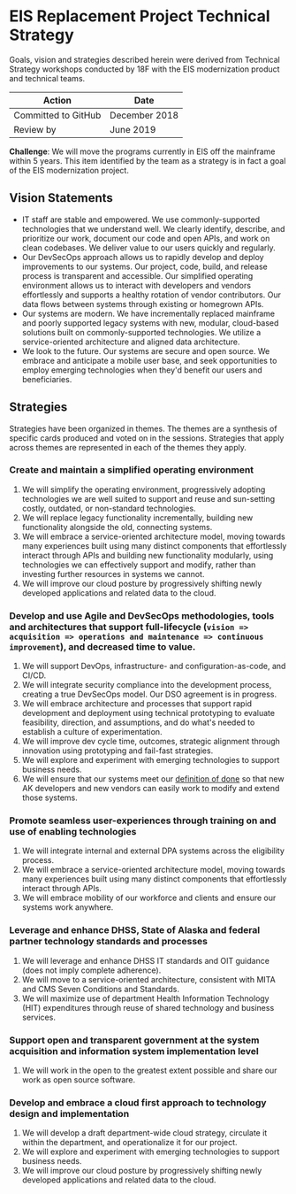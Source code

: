 # EIS Replacement Project Technical Strategy

Goals, vision and strategies described herein were derived from Technical Strategy workshops conducted by 18F with the EIS modernization product and technical teams.

| Action | Date |
| ----------- | ----------- |
| Committed to GitHub | December 2018 |
| Review by | June 2019 |

**Challenge**:  We will move the programs currently in EIS off the mainframe within 5 years.  This item identified by the team as a strategy is in fact a goal of the EIS modernization project.

## Vision Statements
* IT staff are stable and empowered.  We use commonly-supported technologies that we understand well.  We clearly identify, describe, and prioritize our work, document our code and open APIs, and work on clean codebases.  We deliver value to our users quickly and regularly.
* Our DevSecOps approach allows us to rapidly develop and deploy improvements to our systems. Our project, code, build, and release process is transparent and accessible. Our simplified operating environment allows us to interact with developers and vendors effortlessly and supports a healthy rotation of vendor contributors. Our data flows between systems through existing or homegrown APIs.
* Our systems are modern.  We have incrementally replaced mainframe and poorly supported legacy systems with new, modular, cloud-based solutions built on commonly-supported technologies.  We utilize a service-oriented architecture and aligned data architecture.
* We look to the future.  Our systems are secure and open source. We embrace and anticipate a mobile user base, and seek opportunities to employ emerging technologies when they'd benefit our users and beneficiaries.

## Strategies
Strategies have been organized in themes. The themes are a synthesis of specific cards produced and voted on in the sessions. Strategies that apply across themes are represented in each of the themes they apply.

### Create and maintain a simplified operating environment
1.  We will simplify the operating environment, progressively adopting technologies we are well suited to support and reuse and sun-setting costly, outdated, or non-standard technologies.
2.  We will replace legacy functionality incrementally, building new functionality alongside the old, connecting systems.
3.  We will embrace a service-oriented architecture model, moving towards many experiences built using many distinct components that effortlessly interact through APIs and building new functionality modularly, using technologies we can effectively support and modify, rather than investing further resources in systems we cannot.
4.  We will improve our cloud posture by progressively shifting newly developed applications and related data to the cloud.

### Develop and use Agile and DevSecOps methodologies, tools and architectures that support full-lifecycle (`vision => acquisition => operations and maintenance => continuous improvement`), and decreased time to value.
1.  We will support DevOps, infrastructure- and configuration-as-code, and CI/CD.
2.  We will integrate security compliance into the development process, creating a true DevSecOps model. Our DSO agreement is in progress.
3.  We will embrace architecture and processes that support rapid development and deployment using technical prototyping to evaluate feasibility, direction, and assumptions, and do what's needed to establish a culture of experimentation.
4.   We will improve dev cycle time, outcomes, strategic alignment through innovation using prototyping and fail-fast strategies.
5.  We will explore and experiment with emerging technologies to support business needs.
6.   We will ensure that our systems meet our [definition of done](/how-we-work.md#definition-of-done) so that new AK developers and new vendors can easily work to modify and extend those systems.

### Promote seamless user-experiences through training on and use of enabling technologies
1.  We will integrate internal and external DPA systems across the eligibility process.
2.  We will embrace a service-oriented architecture model, moving towards many experiences built using many distinct components that effortlessly interact through APIs.
3.  We will embrace mobility of our workforce and clients and ensure our systems work anywhere.

### Leverage and enhance DHSS, State of Alaska and federal partner technology standards and processes
1.  We will leverage and enhance DHSS IT standards and OIT guidance (does not imply complete adherence).
2.  We will move to a service-oriented architecture, consistent with MITA and CMS Seven Conditions and Standards.
3.  We will maximize use of department Health Information Technology (HIT) expenditures through reuse of shared technology and business services.

### Support open and transparent government at the system acquisition and information system implementation level
1.  We will work in the open to the greatest extent possible and share our work as open source software.

### Develop and embrace a cloud first approach to technology design and implementation
1.  We will develop a draft department-wide cloud strategy, circulate it within the department, and operationalize it for our project.
2.  We will explore and experiment with emerging technologies to support business needs.
3.  We will improve our cloud posture by progressively shifting newly developed applications and related data to the cloud.
